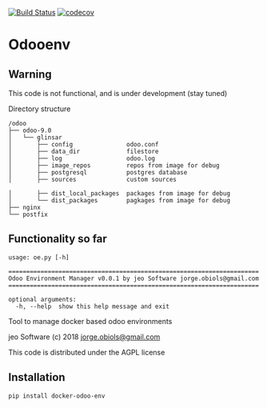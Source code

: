 [![Build Status](https://travis-ci.org/jobiols/odoo-env.svg?branch=master)](https://travis-ci.org/jobiols/odoo-env)
[![codecov](https://codecov.io/gh/jobiols/docker-odoo-env/branch/master/graph/badge.svg)](https://codecov.io/gh/jobiols/docker-odoo-env)

Odooenv
=======

Warning
-------
This code is not functional, and is under development (stay tuned)

Directory structure

    /odoo
    ├── odoo-9.0
    │   └── glinsar
    │       ├── config               odoo.conf
    │       ├── data_dir             filestore
    │       ├── log                  odoo.log
    │       ├── image_repos          repos from image for debug
    │       ├── postgresql           postgres database
    │       ├── sources              custom sources

    │       ├── dist_local_packages  packages from image for debug
    │       └── dist_packages        pagkages from image for debug
    ├── nginx
    └── postfix





Functionality so far
--------------------- 
    usage: oe.py [-h]
    
    ======================================================================
    Odoo Environment Manager v0.0.1 by jeo Software jorge.obiols@gmail.com
    ======================================================================
    
    optional arguments:
      -h, --help  show this help message and exit



Tool to manage docker based odoo environments

jeo Software (c) 2018 jorge.obiols@gmail.com

This code is distributed under the AGPL license

Installation
------------
    pip install docker-odoo-env
